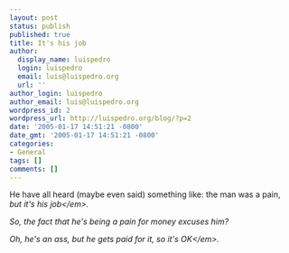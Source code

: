 ```yaml
---
layout: post
status: publish
published: true
title: It's his job
author:
  display_name: luispedro
  login: luispedro
  email: luis@luispedro.org
  url: ''
author_login: luispedro
author_email: luis@luispedro.org
wordpress_id: 2
wordpress_url: http://luispedro.org/blog/?p=2
date: '2005-01-17 14:51:21 -0800'
date_gmt: '2005-01-17 14:51:21 -0800'
categories:
- General
tags: []
comments: []
---
```

<p>He have all heard (maybe even said) something like: the man was a pain, <em>but it's his job<&#47;em>.</p>
<p>So, the fact that he's being a pain for money excuses him?</p>
<p><em>Oh, he's an ass, but he gets paid for it, so it's OK<&#47;em>.</p>
